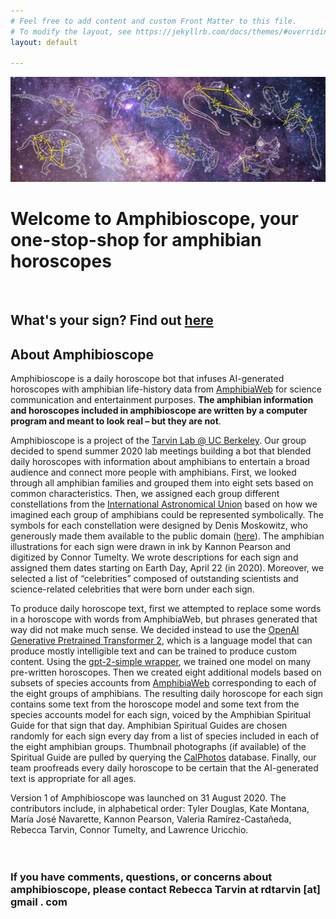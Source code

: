```yaml
---
# Feel free to add content and custom Front Matter to this file.
# To modify the layout, see https://jekyllrb.com/docs/themes/#overriding-theme-defaults
layout: default

---
```


![header](constellations/Header.png)
# Welcome to Amphibioscope, your one-stop-shop for amphibian horoscopes
<br/>

## What's your sign? Find out [here](https://tarvinlab.github.io/amphibioscope/find-your-sign) 

## About Amphibioscope  

Amphibioscope is a daily horoscope bot that infuses AI-generated horoscopes with amphibian life-history data from [AmphibiaWeb](https://www.amphibiaweb.org) for science communication and entertainment purposes. **The amphibian information and horoscopes included in amphibioscope are written by a computer program and meant to look real – but they are not**.

Amphibioscope is a project of the [Tarvin Lab @ UC Berkeley](https://www.tarvinlab.org). Our group decided to spend summer 2020 lab meetings building a bot that blended daily horoscopes with information about amphibians to entertain a broad audience and connect more people with amphibians. First, we looked through all amphibian families and grouped them into eight sets based on common characteristics. Then, we assigned each group different constellations from the [International Astronomical Union](https://www.iau.org/public/themes/constellations/) based on how we imagined each group of amphibians could be represented symbolically. The symbols for each constellation were designed by Denis Moskowitz, who generously made them available to the public domain ([here](https://www.suberic.net/~dmm/astro/constellations.html)). The amphibian illustrations for each sign were drawn in ink by Kannon Pearson and digitized by Connor Tumelty. We wrote descriptions for each sign and assigned them dates starting on Earth Day, April 22 (in 2020). Moreover, we selected a list of “celebrities” composed of outstanding scientists and science-related celebrities that were born under each sign.  

To produce daily horoscope text, first we attempted to replace some words in a horoscope with words from AmphibiaWeb, but phrases generated that way did not make much sense. We decided instead to use the [OpenAI Generative Pretrained Transformer 2](https://openai.com/blog/better-language-models/), which is a language model that can produce mostly intelligible text and can be trained to produce custom content. Using the [gpt-2-simple wrapper](https://github.com/minimaxir/gpt-2-simple), we trained one model on many pre-written horoscopes. Then we created eight additional models based on subsets of species accounts from [AmphibiaWeb](https://www.amphibiaweb.org) corresponding to each of the eight groups of amphibians. The resulting daily horoscope for each sign contains some text from the horoscope model and some text from the species accounts model for each sign, voiced by the Amphibian Spiritual Guide for that sign that day. Amphibian Spiritual Guides are chosen randomly for each sign every day from a list of species included in each of the eight amphibian groups. Thumbnail photographs (if available) of the Spiritual Guide are pulled by querying the [CalPhotos](https://calphotos.berkeley.edu/) database. Finally, our team proofreads every daily horoscope to be certain that the AI-generated text is appropriate for all ages.  

Version 1 of Amphibioscope was launched on 31 August 2020. The contributors include, in alphabetical order: Tyler Douglas, Kate Montana, María José Navarette, Kannon Pearson, Valeria Ramírez-Castañeda, Rebecca Tarvin, Connor Tumelty, and Lawrence Uricchio.
<br/><br/><br/>

### If you have comments, questions, or concerns about amphibioscope, please contact Rebecca Tarvin at rdtarvin [at] gmail . com
